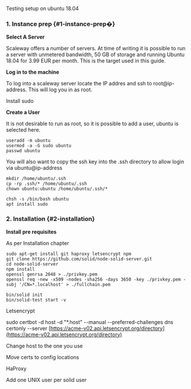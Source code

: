 Testing setup on ubuntu 18.04

### 1. Instance prep {#1-instance-prep�}

**Select A Server**

Scaleway offers a number of servers. At time of writing it is possible to run a server with unmetered bandwidth, 50 GB of storage and running Ubuntu 18.04 for 3.99 EUR per month. This is the target used in this guide.

**Log in to the machine**

To log into a scaleway server locate the IP addres and ssh to root@ip-address. This will log you in as root.

Install sudo

**Create a User**

It is not desirable to run as root, so it is possible to add a user, ubuntu is selected here.

```
useradd -m ubuntu
usermod -a -G sudo ubuntu
passwd ubuntu
```

You will also want to copy the ssh key into the .ssh directory to allow login via ubuntu@ip-address

```
mkdir /home/ubuntu/.ssh
cp -rp .ssh/* /home/ubuntu/.ssh
chown ubuntu:ubuntu /home/ubuntu/.ssh/*
```

```
chsh -s /bin/bash ubuntu
apt install sudo
```

### 2. Installation {#2-installation}

**Install pre requisites**

As per Installation chapter

```
sudo apt-get install git haproxy letsencrypt npm
git clone https://github.com/solid/node-solid-server.git
cd node-solid-server
npm install
openssl genrsa 2048 > ./privkey.pem
openssl req -new -x509 -nodes -sha256 -days 3650 -key ./privkey.pem -subj '/CN=*.localhost' > ./fullchain.pem

bin/solid init
bin/solid-test start -v
```

Letsencrypt

sudo certbot -d host -d "\*.host" --manual --preferred-challenges dns certonly --server [https://acme-v02.api.letsencrypt.org/directory](https://acme-v02.api.letsencrypt.org/directory)

Change host to the one you use

Move certs to config locations

HaProxy

Add one UNIX user per solid user 

